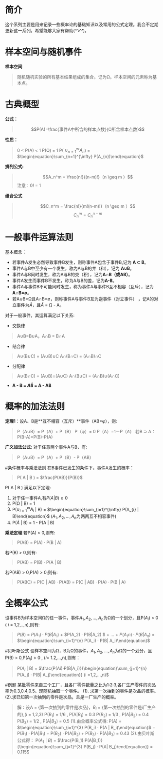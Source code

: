 # 简介
这个系列主要是用来记录一些概率论的基础知识以及常用的公式定理。我会不定期更新这一系列，希望能够大家有帮助(*^▽^*)。

# 样本空间与随机事件
**样本空间**
> 随机随机实验的所有基本结果组成的集合。记为Ω。样本空间的元素称为基本点。

# 古典概型
**公式：**
> $$P(A)=\frac{事件A中所含的样本点数}{Ω所含样本点数}$$

**性质：**
>  0 < P(A) < 1
>  P(Ω) = 1 
>  P( $\begin{equation}\cup_{n=1}^{\infty} A_{n}\end{equation}$) = $\begin{equation}\sum_{n=1}^{\infty} P(A_{n})\end{equation}$

**排列公式:**
> $$A_n^m = \frac{n!}{(n-m)!}（n \geq m ）$$
> 注意：0! = 1

**组合公式**
> $$C_n^m = \frac{n!}{m!(n-m)!}（n \geq m ）$$
> $$C_n^m = C_n^{n-m}$$

# 一般事件运算法则
基本概念：
-  若事件A发生必然导致事件B发生，则称事件A包含于事件B,记为 **A $\subset$ B**。
- 事件A与B中至少有一个发生，称为A与B的并（和），记为 **A∪B**。
-  事件A与B同时发生，称为A与B的交（积），记为**A∩B（或AB）**。
-  事件A发生而事件B不发生，称为A与B的差，记为**A-B**。
- 事件A与事件B不可能同时发生，称为事件A与事件B互不相容（互斥），记为**A∩B=∅**。
- 若A∪B=Ω且A∩B=∅，则称事件A与事件B互为逆事件（对立事件） ，记A的对立事件为$\bar{A}$，且$\bar{A}$ = Ω - A。

对于一般事件，其运算满足以下关系:
- 交换律
> A∪B=B∪A，A∩B = B∩A
- 结合律
> A∪(B∪C) = (A∪B)∪C
> A∩(B∩C) = (A∩B)∩C
- 分配律
> A∪(B∩C) = (A∪B)∩(A∪C)
> A∩(B∪C) = (A∩B)∪(A∩C)
- **A - B = $A\bar{B}$ = A - AB**

# 概率的加法法则
**定理1**：设A、B是**互不相容（互斥）**事件（AB=φ），则:
> P（A∪B）= P（A）+ P（B）
> P（φ）= 0
> P（A）=1－P（$\bar{A}$）
> 若B $\supset$ A：P(B-A)=P(B)-P(A)

**广义加法公式:**
对于任意两个事件A与B，有:
> P（A∪B）= P（A）+ P（B）- P（AB）

#条件概率与乘法法则
在B事件已发生的条件下，事件A发生的概率：
> P( A | B ) = $\frac{P(AB)}{P(B)}$

P( A | B ) 满足以下定理:
1. 对于任一事件A,有$P( A | B )  \geq 0$
2. P(Ω | B) = 1
3. P($\begin{equation}\cup_{i=1}^{\infty} A_{i}\end{equation}$ | B) = $\begin{equation}\sum_{i=1}^{\infty} P(A_{i} | B)\end{equation}$  ($A_1,A_2,...,A_n$为两两互不相容事件)
4. P($\bar{A}$ | B) = 1 - P(A |  B)

**乘法定理**
若P(A) > 0,则有:
> P(AB) = P(A) · P(B | A)

若P(B) > 0,则有:
> P(AB) = P(B) · P(A | B)

若P(AB) > 0,P(A) > 0;则有:
> P(ABC) = P(C | AB) · P(AB) = P(C | AB) · P(A) · P(B | A)

# 全概率公式
设事件B为样本空间Ω的任一事件，事件$A_1,A_2,...,A_n$为Ω的一个划分，且P($A_i$) > 0 ( $i$ = 1,2,..,n),则有:
> $P(B)$ = $P(A_1) · P(B|A_1)$ + $P(A_2) · P(B|A_2) $ + ... + $P(A_1n) · P(B|A_n)$  = $\begin{equation}\sum_{i=1}^{n} P(A_i) · P(B| A_i)\end{equation}$

#贝叶斯公式
设样本空间为Ω，B为Ω的事件，$A_1,A_2,...,A_n$为Ω的一个划分，且P(B) > 0,P($A_i$) > 0 , ($i$= 1.2,...,n),则有：
> P($A_i$ | B) = $\frac{P(Ai)·P(B|A_i)}{\begin{equation}\sum_{j=1}^{n} P(A_j) · P(B| A_j)\end{equation}} (i =1,2,...,n)$ 

#例题
某批零件来自三个工厂，且各厂零件数量之比为1:2:3,各厂生产零件的次品率为0.3,0.4,0.5。现随机抽取一个零件。
(1). 求第一次抽到的零件是次品的概率。
(2).求已知第一次抽到的零件是次品，且是一厂生产的概率。
> 解：设A = {第一次抽到的零件是次品}，$B_i$ = {第一次抽到的零件是$i$厂生产的},($i$ = 1,2,3)
> P($B_1$) = 1/6  ,  P(A|$B_1$) = 0.3
> P($B_2$) = 1/3  ,  P(A|$B_2$) = 0.4
> P($B_3$) = 1/2  ,  P(A|$B_3$) = 0.5
> (1).由全概率公式得:
> P(A) = $\begin{equation}\sum_{i=1}^{3} P(B_i) · P(A | B_i)\end{equation}$ = P($B_1$) · P(A|$B_1$) + P($B_2$) ·  P(A|$B_2$) + P($B_3$) · P(A|$B_3$) = 0.43
> (2).由贝叶斯公式得：
> P($A_1$ | $B$) = $\frac{P(B_1)·P(A|B_1)}{\begin{equation}\sum_{j=1}^{3} P(B_j) · P(A| B_j)\end{equation}}  = 0.115$ 
